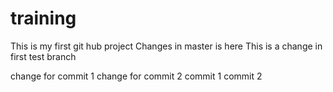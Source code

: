 # training
This is my first git hub project
Changes in master is here
This is a change in first test branch

change for commit 1
change for commit 2
commit 1
commit 2
